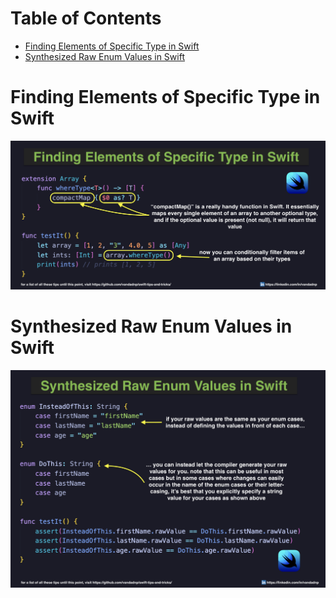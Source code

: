 # Table of Contents

* [Finding Elements of Specific Type in Swift](https://github.com/vandadnp/swift-tips-and-tricks/blob/main/README.md#finding-elements-of-specific-type-in-swift)
* [Synthesized Raw Enum Values in Swift](https://github.com/vandadnp/swift-tips-and-tricks/blob/main/README.md#synthesized-raw-enum-values-in-swift)

# Finding Elements of Specific Type in Swift

![](images/finding-elements-of-specific-type-in-swift.jpg)

# Synthesized Raw Enum Values in Swift

![](images/synthesized-raw-enum-values-in-swift.jpg)
